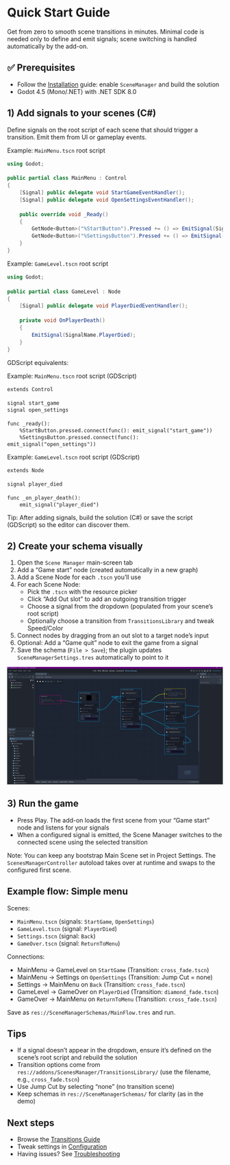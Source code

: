 # Quick Start Guide

Get from zero to smooth scene transitions in minutes. Minimal code is needed only to define and emit signals; scene switching is handled automatically by the add-on.

## ✅ Prerequisites

- Follow the [Installation](installation.md) guide: enable `SceneManager` and build the solution
- Godot 4.5 (Mono/.NET) with .NET SDK 8.0

## 1) Add signals to your scenes (C#)

Define signals on the root script of each scene that should trigger a transition. Emit them from UI or gameplay events.

Example: `MainMenu.tscn` root script

```csharp
using Godot;

public partial class MainMenu : Control
{
    [Signal] public delegate void StartGameEventHandler();
    [Signal] public delegate void OpenSettingsEventHandler();

    public override void _Ready()
    {
        GetNode<Button>("%StartButton").Pressed += () => EmitSignal(SignalName.StartGame);
        GetNode<Button>("%SettingsButton").Pressed += () => EmitSignal(SignalName.OpenSettings);
    }
}
```

Example: `GameLevel.tscn` root script

```csharp
using Godot;

public partial class GameLevel : Node
{
    [Signal] public delegate void PlayerDiedEventHandler();

    private void OnPlayerDeath()
    {
        EmitSignal(SignalName.PlayerDied);
    }
}
```

GDScript equivalents:

Example: `MainMenu.tscn` root script (GDScript)

```gdscript
extends Control

signal start_game
signal open_settings

func _ready():
    %StartButton.pressed.connect(func(): emit_signal("start_game"))
    %SettingsButton.pressed.connect(func(): emit_signal("open_settings"))
```

Example: `GameLevel.tscn` root script (GDScript)

```gdscript
extends Node

signal player_died

func _on_player_death():
    emit_signal("player_died")
```

Tip: After adding signals, build the solution (C#) or save the script (GDScript) so the editor can discover them.

## 2) Create your schema visually

1. Open the `Scene Manager` main-screen tab
2. Add a “Game start” node (created automatically in a new graph)
3. Add a Scene Node for each `.tscn` you’ll use
4. For each Scene Node:
   - Pick the `.tscn` with the resource picker
   - Click “Add Out slot” to add an outgoing transition trigger
   - Choose a signal from the dropdown (populated from your scene’s root script)
   - Optionally choose a transition from `TransitionsLibrary` and tweak Speed/Color
5. Connect nodes by dragging from an out slot to a target node’s input
6. Optional: Add a “Game quit” node to exit the game from a signal
7. Save the schema (`File > Save`); the plugin updates `SceneManagerSettings.tres` automatically to point to it

![Scene Manager Editor](https://raw.githubusercontent.com/esdg/GodotSceneManager/main/addons/ScenesManager/Docs/imgs/screenshot-beta-1.png)

## 3) Run the game

- Press Play. The add-on loads the first scene from your “Game start” node and listens for your signals
- When a configured signal is emitted, the Scene Manager switches to the connected scene using the selected transition

Note: You can keep any bootstrap Main Scene set in Project Settings. The `ScenesManagerController` autoload takes over at runtime and swaps to the configured first scene.

## Example flow: Simple menu

Scenes:
- `MainMenu.tscn` (signals: `StartGame`, `OpenSettings`)
- `GameLevel.tscn` (signal: `PlayerDied`)
- `Settings.tscn` (signal: `Back`)
- `GameOver.tscn` (signal: `ReturnToMenu`)

Connections:
- MainMenu → GameLevel on `StartGame` (Transition: `cross_fade.tscn`)
- MainMenu → Settings on `OpenSettings` (Transition: Jump Cut = none)
- Settings → MainMenu on `Back` (Transition: `cross_fade.tscn`)
- GameLevel → GameOver on `PlayerDied` (Transition: `diamond_fade.tscn`)
- GameOver → MainMenu on `ReturnToMenu` (Transition: `cross_fade.tscn`)

Save as `res://SceneManagerSchemas/MainFlow.tres` and run.

## Tips

- If a signal doesn’t appear in the dropdown, ensure it’s defined on the scene’s root script and rebuild the solution
- Transition options come from `res://addons/ScenesManager/TransitionsLibrary/` (use the filename, e.g., `cross_fade.tscn`)
- Use Jump Cut by selecting “none” (no transition scene)
- Keep schemas in `res://SceneManagerSchemas/` for clarity (as in the demo)

## Next steps

- Browse the [Transitions Guide](transitions.md)
- Tweak settings in [Configuration](configuration.md)
- Having issues? See [Troubleshooting](troubleshooting.md)